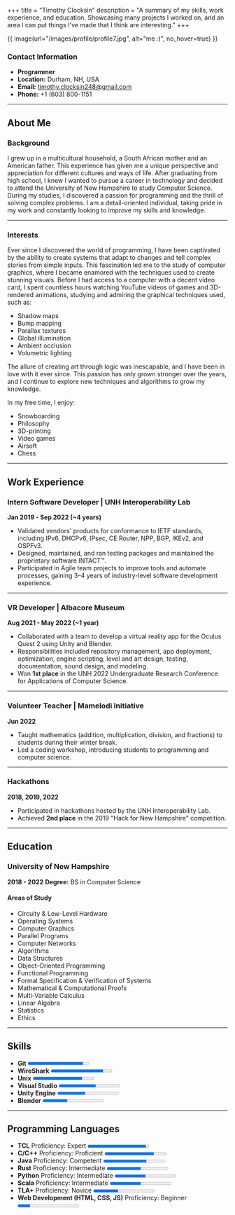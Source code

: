 +++
title = "Timothy Clocksin"
description = "A summary of my skills, work experience, and education. Showcasing many projects I worked on, and an area I can put things I've made that I think are interesting."
+++

{{ image(url="/images/profile/profile7.jpg", alt="me :)", no_hover=true) }}

### Contact Information

- **Programmer**
- **Location:** Durham, NH, USA
- **Email:** [timothy.clocksin248@gmail.com](mailto:timothy.clocksin248@gmail.com)
- **Phone:** +1 (603) 800-1151

---

## About Me

### Background

I grew up in a multicultural household, a South African mother and an American father. This experience has given me a unique perspective and appreciation for different cultures and ways of life. After graduating from high school, I knew I wanted to pursue a career in technology and decided to attend the University of New Hampshire to study Computer Science. During my studies, I discovered a passion for programming and the thrill of solving complex problems. I am a detail-oriented individual, taking pride in my work and constantly looking to improve my skills and knowledge.

---

### Interests

Ever since I discovered the world of programming, I have been captivated by the ability to create systems that adapt to changes and tell complex stories from simple inputs. This fascination led me to the study of computer graphics, where I became enamored with the techniques used to create stunning visuals. Before I had access to a computer with a decent video card, I spent countless hours watching YouTube videos of games and 3D-rendered animations, studying and admiring the graphical techniques used, such as:

- Shadow maps
- Bump mapping
- Parallax textures
- Global illumination
- Ambient occlusion
- Volumetric lighting

The allure of creating art through logic was inescapable, and I have been in love with it ever since. This passion has only grown stronger over the years, and I continue to explore new techniques and algorithms to grow my knowledge.

In my free time, I enjoy:

- Snowboarding
- Philosophy
- 3D-printing
- Video games
- Airsoft
- Chess

---

## Work Experience

### Intern Software Developer | UNH Interoperability Lab

**Jan 2019 - Sep 2022 (~4 years)**

- Validated vendors' products for conformance to IETF standards, including IPv6, DHCPv6, IPsec, CE Router, NPP, BGP, IKEv2, and OSPFv3.
- Designed, maintained, and ran testing packages and maintained the proprietary software INTACT™.
- Participated in Agile team projects to improve tools and automate processes, gaining 3–4 years of industry-level software development experience.

---

### VR Developer | Albacore Museum

**Aug 2021 - May 2022 (~1 year)**

- Collaborated with a team to develop a virtual reality app for the Oculus Quest 2 using Unity and Blender.
- Responsibilities included repository management, app deployment, optimization, engine scripting, level and art design, testing, documentation, sound design, and modeling.
- Won **1st place** in the UNH 2022 Undergraduate Research Conference for Applications of Computer Science.

---

### Volunteer Teacher | Mamelodi Initiative

**Jun 2022**

- Taught mathematics (addition, multiplication, division, and fractions) to students during their winter break.
- Led a coding workshop, introducing students to programming and computer science.

---

### Hackathons

**2018, 2019, 2022**

- Participated in hackathons hosted by the UNH Interoperability Lab.
- Achieved **2nd place** in the 2019 "Hack for New Hampshire" competition.

---

## Education

### University of New Hampshire

**2018 - 2022**
**Degree:** BS in Computer Science

#### Areas of Study

- Circuity & Low-Level Hardware
- Operating Systems
- Computer Graphics
- Parallel Programs
- Computer Networks
- Algorithms
- Data Structures
- Object-Oriented Programming
- Functional Programming
- Formal Specification & Verification of Systems
- Mathematical & Computational Proofs
- Multi-Variable Calculus
- Linear Algebra
- Statistics
- Ethics

---

## Skills

- **Git** <progress value="90" max="100"></progress>
- **WireShark** <progress value="85" max="100"></progress>
- **Unix** <progress value="80" max="100"></progress>
- **Visual Studio** <progress value="60" max="100"></progress>
- **Unity Engine** <progress value="45" max="100"></progress>
- **Blender** <progress value="40" max="100"></progress>

---

## Programming Languages

- **TCL**
  Proficiency: Expert
  <progress value="95" max="100"></progress>
- **C/C++**
  Proficiency: Proficient
  <progress value="80" max="100"></progress>
- **Java**
  Proficiency: Competent
  <progress value="70" max="100"></progress>
- **Rust**
  Proficiency: Intermediate
 <progress value="55" max="100"></progress>
- **Python**
  Proficiency: Intermediate
  <progress value="50" max="100"></progress>
- **Scala**
  Proficiency: Intermediate
  <progress value="50" max="100"></progress>
- **TLA+**
  Proficiency: Novice
  <progress value="40" max="100"></progress>
- **Web Development (HTML, CSS, JS)**
  Proficiency: Beginner
  <progress value="20" max="100"></progress>
